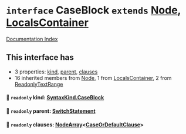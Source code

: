 # `interface` CaseBlock `extends` [Node](../interface.Node/README.md), [LocalsContainer](../interface.LocalsContainer/README.md)

[Documentation Index](../README.md)

## This interface has

- 3 properties:
[kind](#-readonly-kind-syntaxkindcaseblock),
[parent](#-readonly-parent-switchstatement),
[clauses](#-readonly-clauses-nodearraycaseordefaultclause)
- 16 inherited members from [Node](../interface.Node/README.md), 1 from [LocalsContainer](../interface.LocalsContainer/README.md), 2 from [ReadonlyTextRange](../interface.ReadonlyTextRange/README.md)


#### 📄 `readonly` kind: [SyntaxKind.CaseBlock](../enum.SyntaxKind/README.md#caseblock--269)



#### 📄 `readonly` parent: [SwitchStatement](../interface.SwitchStatement/README.md)



#### 📄 `readonly` clauses: [NodeArray](../interface.NodeArray/README.md)\<[CaseOrDefaultClause](../type.CaseOrDefaultClause/README.md)>



